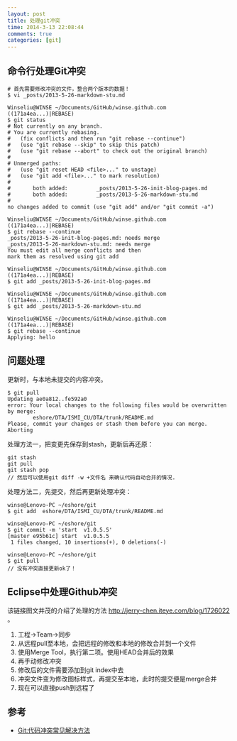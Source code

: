 ```yaml
---
layout: post
title: 处理git冲突
time: 2014-3-13 22:08:44
comments: true
categories: [git]
---
```


## 命令行处理Git冲突

```
# 首先需要修改冲突的文件，整合两个版本的数据！
$ vi _posts/2013-5-26-markdown-stu.md

Winseliu@WINSE ~/Documents/GitHub/winse.github.com ((171a4ea...)|REBASE)
$ git status
# Not currently on any branch.
# You are currently rebasing.
#   (fix conflicts and then run "git rebase --continue")
#   (use "git rebase --skip" to skip this patch)
#   (use "git rebase --abort" to check out the original branch)
#
# Unmerged paths:
#   (use "git reset HEAD <file>..." to unstage)
#   (use "git add <file>..." to mark resolution)
#
#       both added:         _posts/2013-5-26-init-blog-pages.md
#       both added:         _posts/2013-5-26-markdown-stu.md
#
no changes added to commit (use "git add" and/or "git commit -a")

Winseliu@WINSE ~/Documents/GitHub/winse.github.com ((171a4ea...)|REBASE)
$ git rebase --continue
_posts/2013-5-26-init-blog-pages.md: needs merge
_posts/2013-5-26-markdown-stu.md: needs merge
You must edit all merge conflicts and then
mark them as resolved using git add

Winseliu@WINSE ~/Documents/GitHub/winse.github.com ((171a4ea...)|REBASE)
$ git add _posts/2013-5-26-init-blog-pages.md

Winseliu@WINSE ~/Documents/GitHub/winse.github.com ((171a4ea...)|REBASE)
$ git add _posts/2013-5-26-markdown-stu.md

Winseliu@WINSE ~/Documents/GitHub/winse.github.com ((171a4ea...)|REBASE)
$ git rebase --continue
Applying: hello

```

## 问题处理

更新时，与本地未提交的内容冲突。

```
$ git pull
Updating ae0a812..fe592a0
error: Your local changes to the following files would be overwritten by merge:
        eshore/DTA/ISMI_CU/DTA/trunk/README.md
Please, commit your changes or stash them before you can merge.
Aborting
```

处理方法一，把变更先保存到stash，更新后再还原：

```
git stash
git pull
git stash pop
// 然后可以使用git diff -w +文件名 来确认代码自动合并的情况.
```

处理方法二，先提交，然后再更新处理冲突：

```
winse@Lenovo-PC ~/eshore/git
$ git add  eshore/DTA/ISMI_CU/DTA/trunk/README.md

winse@Lenovo-PC ~/eshore/git
$ git commit -m 'start  v1.0.5.5'
[master e95b61c] start  v1.0.5.5
 1 files changed, 10 insertions(+), 0 deletions(-)

winse@Lenovo-PC ~/eshore/git
$ git pull
// 没有冲突直接更新ok了！
```

## Eclipse中处理Github冲突

该链接图文并茂的介绍了处理的方法 <http://jerry-chen.iteye.com/blog/1726022>	。

1. 工程->Team->同步    
2. 从远程pull至本地，会把远程的修改和本地的修改合并到一个文件    
3. 使用Merge Tool，执行第二项。使用HEAD合并后的效果    
4. 再手动修改冲突    
5. 修改后的文件需要添加到git index中去    
6. 冲突文件变为修改图标样式，再提交至本地，此时的提交便是merge合并     
7. 现在可以直接push到远程了    

## 参考

* [Git:代码冲突常见解决方法](http://blog.csdn.net/iefreer/article/details/7679631)